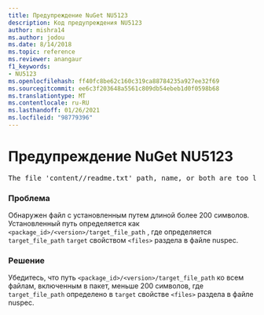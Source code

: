 ```yaml
---
title: Предупреждение NuGet NU5123
description: Код предупреждения NU5123
author: mishra14
ms.author: jodou
ms.date: 8/14/2018
ms.topic: reference
ms.reviewer: anangaur
f1_keywords:
- NU5123
ms.openlocfilehash: ff40fc8be62c160c319ca88784235a927ee32f69
ms.sourcegitcommit: ee6c3f203648a5561c809db54ebeb1d0f0598b68
ms.translationtype: MT
ms.contentlocale: ru-RU
ms.lasthandoff: 01/26/2021
ms.locfileid: "98779396"
---
```

# <a name="nuget-warning-nu5123"></a>Предупреждение NuGet NU5123
<pre>The file 'content/<LongPath>/readme.txt' path, name, or both are too long. Your package might not work without long file path support. Please shorten the file path or file name.</pre>

### <a name="issue"></a>Проблема

Обнаружен файл с установленным путем длиной более 200 символов. Установленный путь определяется как `<package_id>/<version>/target_file_path` , где определяется `target_file_path` `target` свойством `<files>` раздела в файле nuspec.


### <a name="solution"></a>Решение

Убедитесь, что путь `<package_id>/<version>/target_file_path` ко всем файлам, включенным в пакет, меньше 200 символов, где `target_file_path` определено в `target` свойстве `<files>` раздела в файле nuspec.

